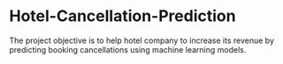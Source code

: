 # Hotel-Cancellation-Prediction
The project objective is to help hotel company to increase its revenue by predicting booking cancellations using machine learning models.  
